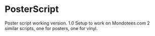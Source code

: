 PosterScript
============

Poster script working version. 1.0
Setup to work on Mondotees.com
2 similar scripts, one for posters, one for vinyl.
